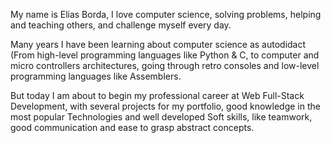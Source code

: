 My name is Elias Borda, I love computer science, solving problems, helping and teaching others, and challenge myself every day.

Many years I have been learning about computer science as autodidact (From high-level programming languages like Python & C, to computer and micro controllers architectures, going through retro consoles and low-level programming languages like Assemblers.

But today I am about to begin my professional career at Web Full-Stack Development, with several projects for my portfolio, good knowledge in the most popular Technologies and well developed Soft skills, like teamwork, good communication and ease to grasp abstract concepts.
